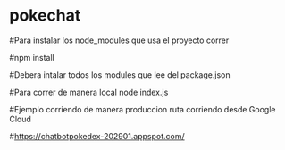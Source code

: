 # pokechat

#Para instalar los node_modules que usa el proyecto correr

#npm install

#Debera intalar todos los modules que lee del package.json

#Para correr de manera local node index.js

#Ejemplo corriendo de manera produccion ruta corriendo desde Google Cloud

#https://chatbotpokedex-202901.appspot.com/